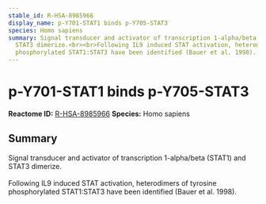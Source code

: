```yaml
---
stable_id: R-HSA-8985966
display_name: p-Y701-STAT1 binds p-Y705-STAT3
species: Homo sapiens
summary: Signal transducer and activator of transcription 1-alpha/beta (STAT1) and
  STAT3 dimerize.<br><br>Following IL9 induced STAT activation, heterodimers of tyrosine
  phosphorylated STAT1:STAT3 have been identified (Bauer et al. 1998).
---
```


# p-Y701-STAT1 binds p-Y705-STAT3
**Reactome ID:** [R-HSA-8985966](https://reactome.org/content/detail/R-HSA-8985966)
**Species:** Homo sapiens

## Summary

Signal transducer and activator of transcription 1-alpha/beta (STAT1) and STAT3 dimerize.<br><br>Following IL9 induced STAT activation, heterodimers of tyrosine phosphorylated STAT1:STAT3 have been identified (Bauer et al. 1998).
